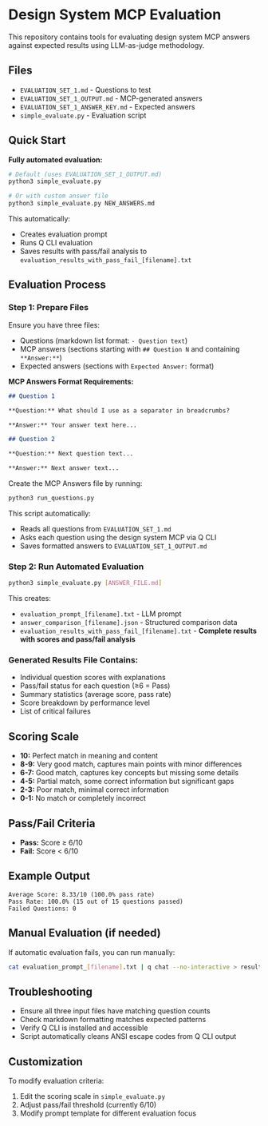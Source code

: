 # Design System MCP Evaluation

This repository contains tools for evaluating design system MCP answers against expected results using LLM-as-judge methodology.

## Files

- `EVALUATION_SET_1.md` - Questions to test
- `EVALUATION_SET_1_OUTPUT.md` - MCP-generated answers
- `EVALUATION_SET_1_ANSWER_KEY.md` - Expected answers
- `simple_evaluate.py` - Evaluation script

## Quick Start

**Fully automated evaluation:**
```bash
# Default (uses EVALUATION_SET_1_OUTPUT.md)
python3 simple_evaluate.py

# Or with custom answer file
python3 simple_evaluate.py NEW_ANSWERS.md
```

This automatically:
- Creates evaluation prompt
- Runs Q CLI evaluation 
- Saves results with pass/fail analysis to `evaluation_results_with_pass_fail_[filename].txt`

## Evaluation Process

### Step 1: Prepare Files
Ensure you have three files:
- Questions (markdown list format: `- Question text`)
- MCP answers (sections starting with `## Question N` and containing `**Answer:**`)
- Expected answers (sections with `Expected Answer:` format)

**MCP Answers Format Requirements:**
```markdown
## Question 1

**Question:** What should I use as a separator in breadcrumbs?

**Answer:** Your answer text here...

## Question 2

**Question:** Next question text...

**Answer:** Next answer text...
```

Create the MCP Answers file by running:
```bash
python3 run_questions.py
```

This script automatically:
- Reads all questions from `EVALUATION_SET_1.md`
- Asks each question using the design system MCP via Q CLI
- Saves formatted answers to `EVALUATION_SET_1_OUTPUT.md`

### Step 2: Run Automated Evaluation
```bash
python3 simple_evaluate.py [ANSWER_FILE.md]
```

This creates:
- `evaluation_prompt_[filename].txt` - LLM prompt
- `answer_comparison_[filename].json` - Structured comparison data
- `evaluation_results_with_pass_fail_[filename].txt` - **Complete results with scores and pass/fail analysis**

### Generated Results File Contains:
- Individual question scores with explanations
- Pass/fail status for each question (≥6 = Pass)
- Summary statistics (average score, pass rate)
- Score breakdown by performance level
- List of critical failures

## Scoring Scale

- **10:** Perfect match in meaning and content
- **8-9:** Very good match, captures main points with minor differences
- **6-7:** Good match, captures key concepts but missing some details
- **4-5:** Partial match, some correct information but significant gaps
- **2-3:** Poor match, minimal correct information
- **0-1:** No match or completely incorrect

## Pass/Fail Criteria

- **Pass:** Score ≥ 6/10
- **Fail:** Score < 6/10

## Example Output

```
Average Score: 8.33/10 (100.0% pass rate)
Pass Rate: 100.0% (15 out of 15 questions passed)
Failed Questions: 0
```

## Manual Evaluation (if needed)

If automatic evaluation fails, you can run manually:
```bash
cat evaluation_prompt_[filename].txt | q chat --no-interactive > results.txt
```

## Troubleshooting

- Ensure all three input files have matching question counts
- Check markdown formatting matches expected patterns
- Verify Q CLI is installed and accessible
- Script automatically cleans ANSI escape codes from Q CLI output

## Customization

To modify evaluation criteria:
1. Edit the scoring scale in `simple_evaluate.py`
2. Adjust pass/fail threshold (currently 6/10)
3. Modify prompt template for different evaluation focus
